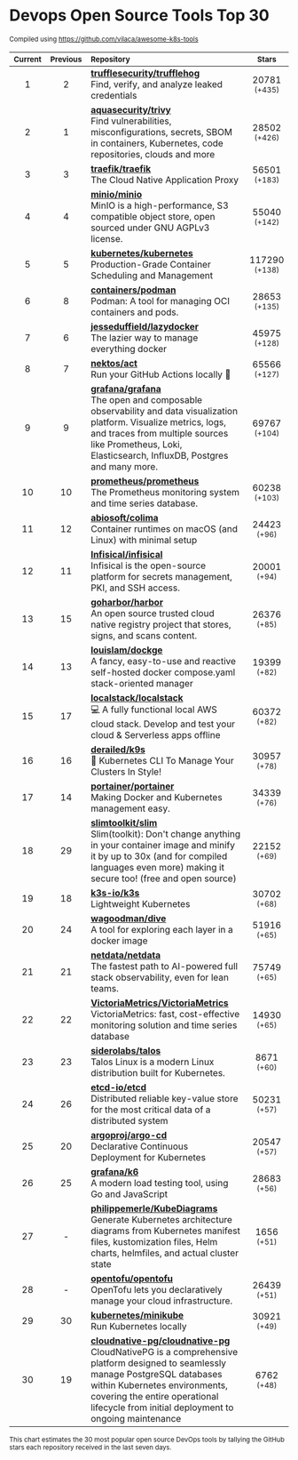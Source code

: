 # Devops Open Source Tools Top 30
<sup>Compiled using https://github.com/vilaca/awesome-k8s-tools</sup>
<div align="center">

|<sub>Current</sub>|<sub>Previous</sub>|<sub>Repository</sub>|<sub>Stars</sub>|
|:---:|:---:|:---|:---:|
|1|2|[**trufflesecurity/trufflehog**](https://github.com/trufflesecurity/trufflehog)<br/>Find, verify, and analyze leaked credentials|20781 <sup>(+435)</sup>|
|2|1|[**aquasecurity/trivy**](https://github.com/aquasecurity/trivy)<br/>Find vulnerabilities, misconfigurations, secrets, SBOM in containers, Kubernetes, code repositories, clouds and more|28502 <sup>(+426)</sup>|
|3|3|[**traefik/traefik**](https://github.com/traefik/traefik)<br/>The Cloud Native Application Proxy|56501 <sup>(+183)</sup>|
|4|4|[**minio/minio**](https://github.com/minio/minio)<br/>MinIO is a high-performance, S3 compatible object store, open sourced under GNU AGPLv3 license.|55040 <sup>(+142)</sup>|
|5|5|[**kubernetes/kubernetes**](https://github.com/kubernetes/kubernetes)<br/>Production-Grade Container Scheduling and Management|117290 <sup>(+138)</sup>|
|6|8|[**containers/podman**](https://github.com/containers/podman)<br/>Podman: A tool for managing OCI containers and pods.|28653 <sup>(+135)</sup>|
|7|6|[**jesseduffield/lazydocker**](https://github.com/jesseduffield/lazydocker)<br/>The lazier way to manage everything docker|45975 <sup>(+128)</sup>|
|8|7|[**nektos/act**](https://github.com/nektos/act)<br/>Run your GitHub Actions locally 🚀|65566 <sup>(+127)</sup>|
|9|9|[**grafana/grafana**](https://github.com/grafana/grafana)<br/>The open and composable observability and data visualization platform. Visualize metrics, logs, and traces from multiple sources like Prometheus, Loki, Elasticsearch, InfluxDB, Postgres and many more. |69767 <sup>(+104)</sup>|
|10|10|[**prometheus/prometheus**](https://github.com/prometheus/prometheus)<br/>The Prometheus monitoring system and time series database.|60238 <sup>(+103)</sup>|
|11|12|[**abiosoft/colima**](https://github.com/abiosoft/colima)<br/>Container runtimes on macOS (and Linux) with minimal setup|24423 <sup>(+96)</sup>|
|12|11|[**Infisical/infisical**](https://github.com/Infisical/infisical)<br/>Infisical is the open-source platform for secrets management, PKI, and SSH access.|20001 <sup>(+94)</sup>|
|13|15|[**goharbor/harbor**](https://github.com/goharbor/harbor)<br/>An open source trusted cloud native registry project that stores, signs, and scans content.|26376 <sup>(+85)</sup>|
|14|13|[**louislam/dockge**](https://github.com/louislam/dockge)<br/>A fancy, easy-to-use and reactive self-hosted docker compose.yaml stack-oriented manager|19399 <sup>(+82)</sup>|
|15|17|[**localstack/localstack**](https://github.com/localstack/localstack)<br/>💻 A fully functional local AWS cloud stack. Develop and test your cloud & Serverless apps offline|60372 <sup>(+82)</sup>|
|16|16|[**derailed/k9s**](https://github.com/derailed/k9s)<br/>🐶 Kubernetes CLI To Manage Your Clusters In Style!|30957 <sup>(+78)</sup>|
|17|14|[**portainer/portainer**](https://github.com/portainer/portainer)<br/>Making Docker and Kubernetes management easy.|34339 <sup>(+76)</sup>|
|18|29|[**slimtoolkit/slim**](https://github.com/slimtoolkit/slim)<br/>Slim(toolkit): Don't change anything in your container image and minify it by up to 30x (and for compiled languages even more) making it secure too! (free and open source)|22152 <sup>(+69)</sup>|
|19|18|[**k3s-io/k3s**](https://github.com/k3s-io/k3s)<br/>Lightweight Kubernetes|30702 <sup>(+68)</sup>|
|20|24|[**wagoodman/dive**](https://github.com/wagoodman/dive)<br/>A tool for exploring each layer in a docker image|51916 <sup>(+65)</sup>|
|21|21|[**netdata/netdata**](https://github.com/netdata/netdata)<br/>The fastest path to AI-powered full stack observability, even for lean teams.|75749 <sup>(+65)</sup>|
|22|22|[**VictoriaMetrics/VictoriaMetrics**](https://github.com/VictoriaMetrics/VictoriaMetrics)<br/>VictoriaMetrics: fast, cost-effective monitoring solution and time series database|14930 <sup>(+65)</sup>|
|23|23|[**siderolabs/talos**](https://github.com/siderolabs/talos)<br/>Talos Linux is a modern Linux distribution built for Kubernetes.|8671 <sup>(+60)</sup>|
|24|26|[**etcd-io/etcd**](https://github.com/etcd-io/etcd)<br/>Distributed reliable key-value store for the most critical data of a distributed system|50231 <sup>(+57)</sup>|
|25|20|[**argoproj/argo-cd**](https://github.com/argoproj/argo-cd)<br/>Declarative Continuous Deployment for Kubernetes|20547 <sup>(+57)</sup>|
|26|25|[**grafana/k6**](https://github.com/grafana/k6)<br/>A modern load testing tool, using Go and JavaScript|28683 <sup>(+56)</sup>|
|27|-|[**philippemerle/KubeDiagrams**](https://github.com/philippemerle/KubeDiagrams)<br/>Generate Kubernetes architecture diagrams from Kubernetes manifest files, kustomization files, Helm charts, helmfiles, and actual cluster state|1656 <sup>(+51)</sup>|
|28|-|[**opentofu/opentofu**](https://github.com/opentofu/opentofu)<br/>OpenTofu lets you declaratively manage your cloud infrastructure.|26439 <sup>(+51)</sup>|
|29|30|[**kubernetes/minikube**](https://github.com/kubernetes/minikube)<br/>Run Kubernetes locally|30921 <sup>(+49)</sup>|
|30|19|[**cloudnative-pg/cloudnative-pg**](https://github.com/cloudnative-pg/cloudnative-pg)<br/>CloudNativePG is a comprehensive platform designed to seamlessly manage PostgreSQL databases within Kubernetes environments, covering the entire operational lifecycle from initial deployment to ongoing maintenance|6762 <sup>(+48)</sup>|


</div>

<sub>This chart estimates the 30 most popular open source DevOps tools by tallying the GitHub stars each repository received in the last seven days.</sub>
